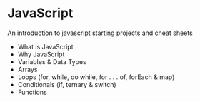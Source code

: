 # JavaScript
An introduction to javascript starting projects and cheat sheets
* What is JavaScript
* Why JavaScript
* Variables & Data Types
* Arrays
* Loops (for, while, do while, for . . . of, forEach & map)
* Conditionals (if, ternary & switch)
* Functions
